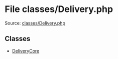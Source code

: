 File classes/Delivery.php
=========

Source: [classes/Delivery.php](https://github.com/PrestaShop/PrestaShop/blob/1.5.6.0/classes/Delivery.php)


Classes
-------

* [DeliveryCore](class.DeliveryCore.md)

